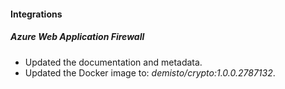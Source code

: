 
#### Integrations

##### Azure Web Application Firewall

- Updated the documentation and metadata.
- Updated the Docker image to: *demisto/crypto:1.0.0.2787132*.
